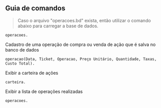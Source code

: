 ## Guia de comandos

> Caso o arquivo "operacoes.bd" exista, então utilizar o comando abaixo para
> carregar a base de dados.

```
operacoes.
```

Cadastro de uma operação de compra ou venda de ação que é salva no banco de dados

```
operacao(Data, Ticket, Operacao, Preço Unitário, Quantidade, Taxas, Custo Total).
```

Exibir a carteira de ações

```
carteira.
```

Exibir a lista de operações realizadas

```
operacoes.
```
